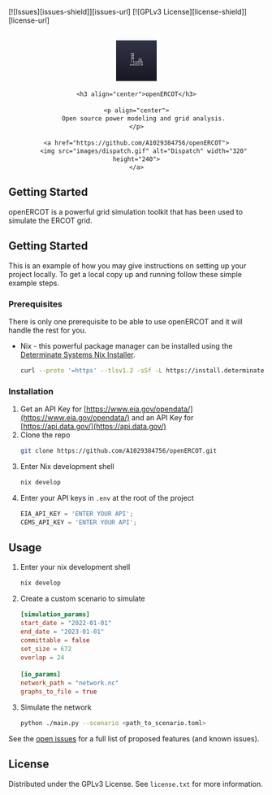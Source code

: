 <a name="readme-top"></a>

[![Issues][issues-shield]][issues-url]
[![GPLv3 License][license-shield]][license-url]

<br />
<div align="center">
    <a href="https://github.com/A1029384756/openERCOT">
        <img src="images/logo.png" alt="Logo" width="80" height="80">
    </a>

    <h3 align="center">openERCOT</h3>

    <p align="center">
        Open source power modeling and grid analysis.
    </p>

    <a href="https://github.com/A1029384756/openERCOT">
        <img src="images/dispatch.gif" alt="Dispatch" width="320" height="240">
    </a>
</div>



## Getting Started

openERCOT is a powerful grid simulation toolkit that has been used to simulate the ERCOT grid.


## Getting Started

This is an example of how you may give instructions on setting up your project locally.
To get a local copy up and running follow these simple example steps.

### Prerequisites

There is only one prerequisite to be able to use openERCOT and it will handle the rest for you.
* Nix - this powerful package manager can be installed using the [Determinate Systems Nix Installer](https://github.com/DeterminateSystems/nix-installer).

    ```sh
    curl --proto '=https' --tlsv1.2 -sSf -L https://install.determinate.systems/nix | sh -s -- install
    ```

### Installation

1. Get an API Key for [https://www.eia.gov/opendata/](https://www.eia.gov/opendata/) and an API Key for [https://api.data.gov/](https://api.data.gov/)
2. Clone the repo
   ```sh
   git clone https://github.com/A1029384756/openERCOT.git
   ```
3. Enter Nix development shell
   ```sh
   nix develop
   ```
4. Enter your API keys in `.env` at the root of the project
   ```js
   EIA_API_KEY = 'ENTER YOUR API';
   CEMS_API_KEY = 'ENTER YOUR API';
   ```


## Usage

1. Enter your nix development shell
    ```sh
    nix develop
    ```
2. Create a custom scenario to simulate
    ```toml
    [simulation_params]
    start_date = "2022-01-01"
    end_date = "2023-01-01"
    committable = false
    set_size = 672
    overlap = 24
    
    [io_params]
    network_path = "network.nc"
    graphs_to_file = true
    ```

3. Simulate the network
    ```sh
    python ./main.py --scenario <path_to_scenario.toml>
    ```

See the [open issues](https://github.com/othneildrew/Best-README-Template/issues) for a full list of proposed features (and known issues).

## License

Distributed under the GPLv3 License. See `license.txt` for more information.
